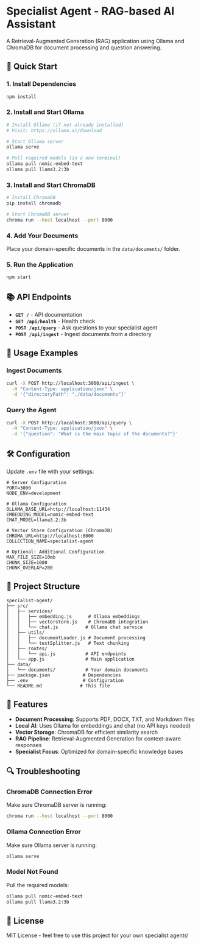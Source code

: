 # Specialist Agent - RAG-based AI Assistant

A Retrieval-Augmented Generation (RAG) application using Ollama and ChromaDB for document processing and question answering.


## 🚀 Quick Start

### 1. Install Dependencies
```bash
npm install
```

### 2. Install and Start Ollama
```bash
# Install Ollama (if not already installed)
# Visit: https://ollama.ai/download

# Start Ollama server
ollama serve

# Pull required models (in a new terminal)
ollama pull nomic-embed-text
ollama pull llama3.2:3b
```

### 3. Install and Start ChromaDB
```bash
# Install ChromaDB
pip install chromadb

# Start ChromaDB server
chroma run --host localhost --port 8000
```

### 4. Add Your Documents
Place your domain-specific documents in the `data/documents/` folder.

### 5. Run the Application
```bash
npm start
```

## 📚 API Endpoints

- **`GET /`** - API documentation
- **`GET /api/health`** - Health check
- **`POST /api/query`** - Ask questions to your specialist agent
- **`POST /api/ingest`** - Ingest documents from a directory

## 🔧 Usage Examples

### Ingest Documents
```bash
curl -X POST http://localhost:3000/api/ingest \
  -H "Content-Type: application/json" \
  -d '{"directoryPath": "./data/documents"}'
```

### Query the Agent
```bash
curl -X POST http://localhost:3000/api/query \
  -H "Content-Type: application/json" \
  -d '{"question": "What is the main topic of the documents?"}'
```

## 🛠️ Configuration

Update `.env` file with your settings:

```env
# Server Configuration
PORT=3000
NODE_ENV=development

# Ollama Configuration
OLLAMA_BASE_URL=http://localhost:11434
EMBEDDING_MODEL=nomic-embed-text
CHAT_MODEL=llama3.2:3b

# Vector Store Configuration (ChromaDB)
CHROMA_URL=http://localhost:8000
COLLECTION_NAME=specialist-agent

# Optional: Additional Configuration
MAX_FILE_SIZE=10mb
CHUNK_SIZE=1000
CHUNK_OVERLAP=200
```

## 📁 Project Structure

```
specialist-agent/
├── src/
│   ├── services/
│   │   ├── embedding.js      # Ollama embeddings
│   │   ├── vectorstore.js    # ChromaDB integration
│   │   └── chat.js          # Ollama chat service
│   ├── utils/
│   │   ├── documentLoader.js # Document processing
│   │   └── textSplitter.js   # Text chunking
│   ├── routes/
│   │   └── api.js           # API endpoints
│   └── app.js               # Main application
├── data/
│   └── documents/           # Your domain documents
├── package.json            # Dependencies
├── .env                    # Configuration
└── README.md              # This file
```

## 🎯 Features

- **Document Processing**: Supports PDF, DOCX, TXT, and Markdown files
- **Local AI**: Uses Ollama for embeddings and chat (no API keys needed)
- **Vector Storage**: ChromaDB for efficient similarity search
- **RAG Pipeline**: Retrieval-Augmented Generation for context-aware responses
- **Specialist Focus**: Optimized for domain-specific knowledge bases

## 🔍 Troubleshooting

### ChromaDB Connection Error
Make sure ChromaDB server is running:
```bash
chroma run --host localhost --port 8000
```

### Ollama Connection Error
Make sure Ollama server is running:
```bash
ollama serve
```

### Model Not Found
Pull the required models:
```bash
ollama pull nomic-embed-text
ollama pull llama3.2:3b
```

## 📝 License

MIT License - feel free to use this project for your own specialist agents!
